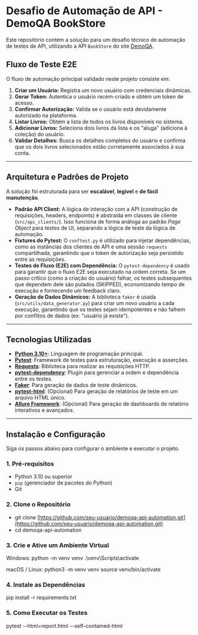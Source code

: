 # Desafio de Automação de API - DemoQA BookStore

Este repositório contém a solução para um desafio técnico de automação de testes de API, utilizando a API `BookStore` do site [DemoQA](https://demoqa.com/swagger/).


## Fluxo de Teste E2E

O fluxo de automação principal validado neste projeto consiste em:

1.  **Criar um Usuário:** Registra um novo usuário com credenciais dinâmicas.
2.  **Gerar Token:** Autentica o usuário recém-criado e obtém um token de acesso.
3.  **Confirmar Autorização:** Valida se o usuário está devidamente autorizado na plataforma.
4.  **Listar Livros:** Obtém a lista de todos os livros disponíveis no sistema.
5.  **Adicionar Livros:** Seleciona dois livros da lista e os "aluga" (adiciona à coleção) do usuário.
6.  **Validar Detalhes:** Busca os detalhes completos do usuário e confirma que os dois livros selecionados estão corretamente associados à sua conta.

---

## Arquitetura e Padrões de Projeto

A solução foi estruturada para ser **escalável**, **legível** e **de fácil manutenção**.

* **Padrão API Client:** A lógica de interação com a API (construção de requisições, headers, endpoints) é abstraída em classes de cliente (`src/api_clients/`). Isso funciona de forma análoga ao padrão *Page Object* para testes de UI, separando a lógica de teste da lógica de automação.
* **Fixtures do Pytest:** O `conftest.py` é utilizado para injetar dependências, como as instâncias dos clientes de API e uma sessão `requests` compartilhada, garantindo que o token de autorização seja persistido entre as requisições.
* **Testes de Fluxo (E2E) com Dependência:** O `pytest-dependency` é usado para garantir que o fluxo E2E seja executado na ordem correta. Se um passo crítico (como a criação do usuário) falhar, os testes subsequentes que dependem dele são pulados (SKIPPED), economizando tempo de execução e fornecendo um feedback claro.
* **Geração de Dados Dinâmicos:** A biblioteca `faker` é usada (`src/utils/data_generator.py`) para criar um novo usuário a cada execução, garantindo que os testes sejam idempotentes e não falhem por conflitos de dados (ex: "usuário já existe").

---

##  Tecnologias Utilizadas

* **[Python 3.10+](https://www.python.org/)**: Linguagem de programação principal.
* **[Pytest](https://docs.pytest.org/)**: Framework de testes para estruturação, execução e asserções.
* **[Requests](https://requests.readthedocs.io/)**: Biblioteca para realizar as requisições HTTP.
* **[pytest-dependency](https://pypi.org/project/pytest-dependency/)**: Plugin para gerenciar a ordem e dependência entre os testes.
* **[Faker](https://faker.readthedocs.io/)**: Para geração de dados de teste dinâmicos.
* **[pytest-html](https://pypi.org/project/pytest-html/)**: (Opcional) Para geração de relatórios de teste em um arquivo HTML único.
* **[Allure Framework](https://qameta.io/allure-framework/)**: (Opcional) Para geração de dashboards de relatório interativos e avançados.

---

##  Instalação e Configuração

Siga os passos abaixo para configurar o ambiente e executar o projeto.

### 1. Pré-requisitos

* Python 3.10 ou superior
* `pip` (gerenciador de pacotes do Python)
* Git

### 2. Clone o Repositório


* git clone [https://github.com/seu-usuario/demoqa-api-automation.git](https://github.com/seu-usuario/demoqa-api-automation.git)
* cd demoqa-api-automation

### 3. Crie e Ative um Ambiente Virtual

Windows:
python -m venv venv
.\venv\Scripts\activate

macOS / Linux:
python3 -m venv venv
source venv/bin/activate

### 4. Instale as Dependências

pip install -r requirements.txt

### 5. Como Executar os Testes

pytest --html=report.html --self-contained-html
